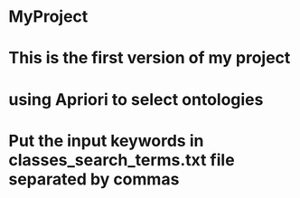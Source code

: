 # MyProject 
# This is the first version of my project 
# using Apriori to select ontologies
# Put the input keywords in classes_search_terms.txt file separated by commas
